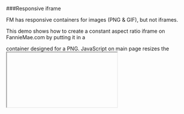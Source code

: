 
###Responsive iframe

FM has responsive containers for images (PNG & GIF), but not iframes.

This demo shows how to create a constant aspect ratio iframe
on FannieMae.com by putting it in a <div> container designed for a PNG.
JavaScript on main page resizes the <iframe>.

Two features are being demoed...

1. iframe.html uses JavaScript to (re)size container for the iframe with a small white PNG
2. index.html uses preventDefault to prevent multi-touch zoom

